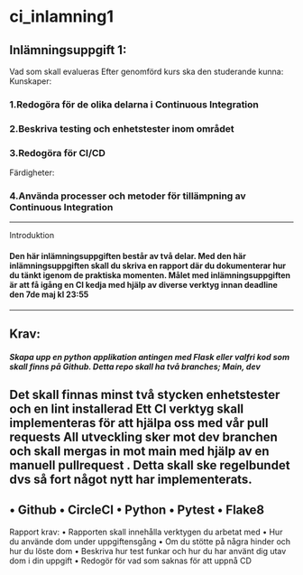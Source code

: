 # ci_inlamning1
## Inlämningsuppgift 1:
Vad som skall evalueras
Efter genomförd kurs ska den studerande kunna:
Kunskaper:
### 1.Redogöra för de olika delarna i Continuous Integration
### 2.Beskriva testing och enhetstester inom området
### 3.Redogöra för CI/CD
Färdigheter:
### 4.Använda processer och metoder för tillämpning av Continuous Integration
------------------
Introduktion
#### Den här inlämningsuppgiften består av två delar. Med den här inlämningsuppgiften skall du skriva en rapport där du dokumenterar hur du tänkt igenom de praktiska momenten. Målet med inlämningsuppgiften är att få igång en CI kedja med hjälp av diverse verktyg innan deadline den 7de maj kl 23:55
----------------
Krav:
---------------
##### Skapa upp en python applikation antingen med Flask eller valfri kod som skall finns på Github. Detta repo skall ha två branches; Main, dev
Det skall finnas minst två stycken enhetstester och en lint installerad
Ett CI verktyg skall implementeras för att hjälpa oss med vår pull requests
All utveckling sker mot dev branchen och skall mergas in mot main med hjälp av en manuell pullrequest . 
Detta skall ske regelbundet dvs så fort något nytt har implementerats.
--------------
• Github
• CircleCI
• Python
• Pytest
• Flake8
-------------
Rapport krav:
• Rapporten skall innehålla verktygen du arbetat med
• Hur du använde dom under uppgiftensgång
• Om du stötte på några hinder och hur du löste dom
• Beskriva hur test funkar och hur du har använt dig utav dom i din uppgift
• Redogör för vad som saknas för att uppnå CD
